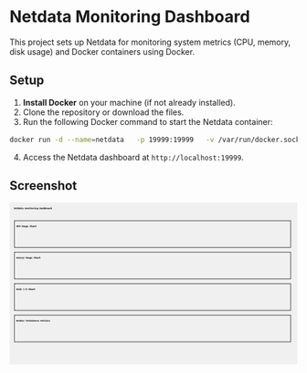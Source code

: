 # Netdata Monitoring Dashboard

This project sets up Netdata for monitoring system metrics (CPU, memory, disk usage) and Docker containers using Docker.

## Setup

1. **Install Docker** on your machine (if not already installed).
2. Clone the repository or download the files.
3. Run the following Docker command to start the Netdata container:

```bash
docker run -d --name=netdata   -p 19999:19999   -v /var/run/docker.sock:/var/run/docker.sock:ro   --cap-add SYS_PTRACE   --security-opt apparmor=unconfined   netdata/netdata
```

4. Access the Netdata dashboard at `http://localhost:19999`.

## Screenshot

![Netdata Dashboard](screenshot.png)

